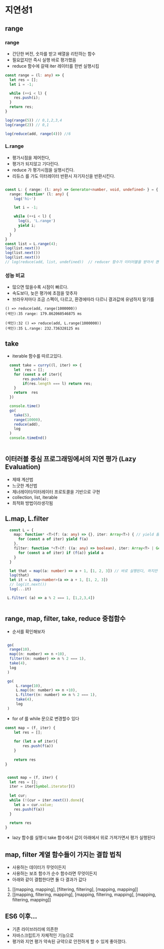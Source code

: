 # 지연성1

## range
   
### range
- 간단한 버전, 숫자를 받고 배열을 리턴하는 함수
- 필요없지만 즉시 실행 바로 평가했음
- reduce 함수에 갈때 iter 레이터를 한번 실행시킴

~~~typescript
const range = (l: any) => {
  let res = [];
  let i = -1;

  while (++i < l) {
    res.push(i);
  }
  return res;
}

log(range(5)) // 0,1,2,3,4
log(range(2)) // 0,1

log(reduce(add, range(4))) //6

~~~

### L.range
 - 평가시점을 제어한다, 
 - 평가가 되지않고 기다린다. 
 - reduce 가 평가시점을 실행시킨다.
 - 리듀스 를 가도 이터레이터 반환시 자기자신을 반환시킨다.
~~~typescript

const L: { range: (l: any) => Generator<number, void, undefined> } = {
  range: function* (l: any) {
    log('hi~')

    let i = -1;

    while (++i < l) {
      log(i, 'L.range')
      yield i;
    }
  }
}
const list = L.range(4);     
log(list.next())
log(list.next())
log(list.next())
// log(reduce(add, list, undefined))  // reducer 함수가 이터러블을 받아서 괜춘
~~~

### 성능 비교
 - 많으면 많을수록 시점이 빠르다. 
 - 속도보다, 늦은 평가에 초점을 맞추자
 - 브라우저마다 조금 스펙이, 다르고, 환경에따라 다르니 결과값에 유념하지 말기를
~~~
() => reduce(add, range(1000000))
(색인):35 range: 179.862060546875 ms

(색인):32 () => reduce(add, L.range(1000000))
(색인):35 L.range: 232.736328125 ms
~~~

## take
 - iterable 함수를 따르고있다.

~~~javascript
  const take = curry((l, iter) => {
	let  res = [];
	for (const a of iter){
		res.push(a);
		if(res.length === l) return res;
    }
	return  res
  })

  console.time()
  go(
	take(5),
    range(10000),
    reduce(add),
    log
  )  
  console.timeEnd()
                                        
~~~

## 이터러블 중심 프로그래밍에서의 지연 평가 (Lazy Evaluation)

- 제때 계산법
- 느긋한 계산법
- 제너레이터/이터레이터 프로토콜을 기반으로 구현
- collection, list, iterable
- 최적화 방법이라생각됨

## L.map, L.filter
~~~typescript
  const L = {
    map: function* <T>(f: (a: any) => {}, iter: Array<T>) { // yield 를 통해 뽑고싶을때만 뽑을수있음
      for (const a of iter) yield f(a)
    },
    filter: function *<T>(f: ((a: any) => boolean), iter: Array<T> | Generator ){
      for (const a of iter) if (f(a)) yield a 
    }
  }

  let that = map((a: number) => a + 1, [1, 2, 3]) // 바로 실행된다, 하지만 모든 iterable 일 경우 문제없이 배열함수를 쓸수잇다.
  log(that)
  let it = L.map<number>(a => a + 1, [1, 2, 3])
  // log(it.next())
  log(...it)

 L.filter( (a) => a % 2 === 1, [1,2,3,4])



~~~

## range, map, filter, take, reduce 중첩함수
     
 - 순서를 확인해보자
~~~javascript

 go(
  range(10),
  map((n: number) => n +10),
  filter((n: number) => n % 2 === 1),
  take(4),
  log
 )

 go(
	 L.range(10),
	 L.map((n: number) => n +10),
	 L.filter((n: number) => n % 2 === 1),
	 take(4),
	 log
 )
~~~

- for of 를 while 문으로 변경할수 있다

~~~javascript
const map = (f, iter) {
	let res = [];
	
	for (let a of iter){
		res.push(f(a))
    }
	
	return res
}


 const map = (f, iter) {
  let res = [];
  iter = iter[Symbol.iterator]()
  
  let cur;
  while (!(cur = iter.next()).done){
	let a = cur.value;
	res.push(f(a))
  }
	
  return res
}
~~~
 - lazy 함수를 실행시 take 함수에서 값이 아래에서 위로 가져가면서 평가 실행된다

## map, filter 계열 함수들이 가지는 결합 법칙
 - 사용하는 데이터가 무엇이든지
 - 사용하는 보조 함수가 순수 함수라면 무엇이든지
 - 아래와 같이 결합한다면 둘 다 결과가 값다
 
 1) [[mapping, mapping], [filtering, filtering], [mapping, mapping]]
 2) [[mapping, filtering, mapping], [mapping, filtering, mapping], [mapping, filtering, mapping]]

## ES6 이후...
 - 기존 라이브러리에 의존한 
 - 자바스크립트가 자체적인 기능으로 
 - 평가와 지연 평가 약속된 규약으로 안전하게 할 수 있게 좋아졌다.